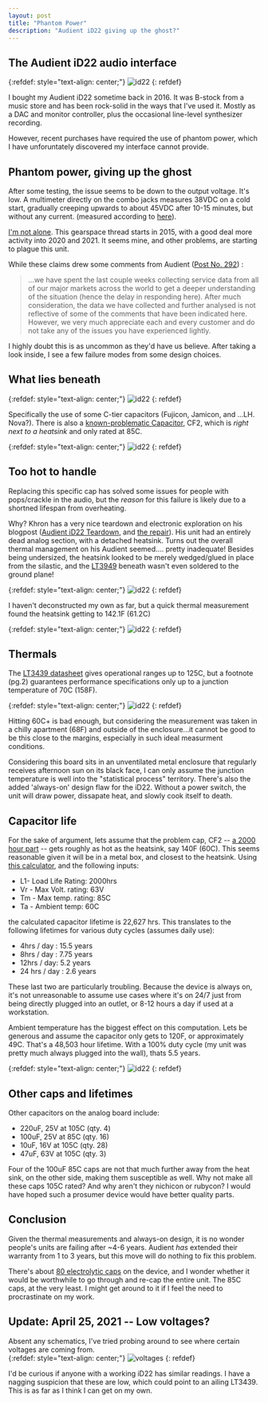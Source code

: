 ```yaml
---
layout: post
title: "Phantom Power"
description: "Audient iD22 giving up the ghost?"
---
```



## The Audient iD22 audio interface


{:refdef: style="text-align: center;"}
![id22](http://www.sci.utah.edu/~jimmy/website/audient/id22.png)
{: refdef}


I bought my Audient iD22 sometime back in 2016.  It was B-stock from a music store and has been rock-solid in the ways that I've used it. Mostly as a DAC and monitor controller, plus the occasional line-level synthesizer recording.  

However, recent purchases have required the use of phantom power, which I have unforuntately discovered my interface cannot provide.

## Phantom power, giving up the ghost

After some testing, the issue seems to be down to the output voltage.  It's low.  A multimeter directly on the combo jacks measures 38VDC on a cold start, gradually creeping upwards to about 45VDC after 10-15 minutes, but without any current. (measured according to [here](https://service.shure.com/s/article/how-to-test-phantom-power-voltage-and-current?language=en_US)).

[I'm not alone](https://gearspace.com/board/music-computers/1050068-audient-id22-issues-11.html).  This gearspace thread starts in 2015, with a good deal more activity into 2020 and 2021.  It seems mine, and other problems, are starting to plague this unit.

While these claims drew some comments from Audient ([Post No. 292](https://gearspace.com/board/showpost.php?p=15291215&postcount=292)) :

> ...we have spent the last couple weeks collecting service data from all of our major markets across the world to get a deeper understanding of the situation (hence the delay in responding here). After much consideration, the data we have collected and further analysed is not reflective of some of the comments that have been indicated here. However, we very much appreciate each and every customer and do not take any of the issues you have experienced lightly.

I highly doubt this is as uncommon as they'd have us believe. After taking a look inside, I see a few failure modes from some design choices.  


## What lies beneath

{:refdef: style="text-align: center;"}
![id22](http://www.sci.utah.edu/~jimmy/website/audient/insides.jpg)
{: refdef}

Specifically the use of some C-tier capacitors (Fujicon, Jamicon, and ...LH. Nova?). There is also a [known-problematic Capacitor](https://www.youtube.com/watch?v=pRiQl7Vy4R8), CF2, which is *right next to a heatsink* and only rated at 85C.

{:refdef: style="text-align: center;"}
![id22](http://www.sci.utah.edu/~jimmy/website/audient/badcap.jpg)
{: refdef}

## Too hot to handle
Replacing this specific cap has solved some issues for people with pops/crackle in the audio, but the *reason* for this failure is likely due to a shortned lifespan from overheating. 

Why?  Khron has a very nice teardown and electronic exploration on his blogpost ([Audient iD22 Teardown](https://khronscave.blogspot.com/2021/02/66-audient-id22-teardown.html?m=1), and [the repair](https://khronscave.blogspot.com/2021/02/67-audient-id22-part-2-repair.html?m=1)).  His unit had an entirely dead analog section, with a detached heatsink.  Turns out the overall thermal management on his Audient seemed.... pretty inadequate!  Besides being undersized, the heatsink looked to be merely wedged/glued in place from the silastic, and the [LT3949](https://www.analog.com/media/en/technical-documentation/data-sheets/3439fs.pdf) beneath wasn't even soldered to the ground plane!  

{:refdef: style="text-align: center;"}
![id22](http://www.sci.utah.edu/~jimmy/website/audient/chip.jpg)
{: refdef}

I haven't deconstructed my own as far, but a quick thermal measurement found the heatsink getting to 142.1F (61.2C)

{:refdef: style="text-align: center;"}
![id22](http://www.sci.utah.edu/~jimmy/website/audient/temp.jpg)
{: refdef}


## Thermals 

The [LT3439 datasheet](https://www.analog.com/media/en/technical-documentation/data-sheets/3439fs.pdf) gives operational ranges up to 125C, but a footnote (pg.2) guarantees performance specifications only up to a junction temperature of 70C (158F).  

{:refdef: style="text-align: center;"}
![id22](http://www.sci.utah.edu/~jimmy/website/audient/datasheet.png)
{: refdef}

Hitting 60C+ is bad enough, but considering the measurement was taken in a chilly apartment (68F) and outside of the enclosure...it cannot be good to be this close to the margins, especially in such ideal measurment conditions.  

Considering this board sits in an unventilated metal enclosure that regularly receives afternoon sun on its black face, I can only assume the junction temperature is well into the "statistical process" territory.  There's also the added 'always-on' design flaw for the iD22.  Without a power switch, the unit will draw power, dissapate heat, and slowly cook itself to death.

## Capacitor life

For the sake of argument, lets assume that the problem cap, CF2 --  [a 2000 hour part](https://store.comet.bg/en/Catalogue/Product/29481/) -- gets roughly as hot as the heatsink, say 140F (60C).  This seems reasonable given it will be in a metal box, and closest to the heatsink.  Using [this calculator](https://eepower.com/tools/electrolytic-capacitor-life-calculator/#), and the following inputs:

* L1- Load Life Rating: 2000hrs
* Vr - Max Volt. rating: 63V
* Tm - Max temp. rating: 85C
* Ta - Ambient temp: 60C

the calculated capacitor lifetime is 22,627 hrs.  This translates to the following lifetimes for various duty cycles (assumes daily use):

* 4hrs / day : 15.5 years
* 8hrs / day : 7.75 years
* 12hrs / day: 5.2 years
* 24 hrs / day : 2.6 years

These last two are particularly troubling.  Because the device is always on, it's not unreasonable to assume use cases where it's on 24/7 just from being directly plugged into an outlet, or 8-12 hours a day if used at a workstation.  

Ambient temperature has the biggest effect on this computation. Lets be generous and assume the capacitor only gets to 120F, or approximately 49C.  That's a 48,503 hour lifetime.  With a 100% duty cycle (my unit was pretty much always plugged into the wall), thats 5.5 years.  

{:refdef: style="text-align: center;"}
![id22](http://www.sci.utah.edu/~jimmy/website/audient/pikachu.png)
{: refdef}

## Other caps and lifetimes

Other capacitors on the analog board include:

* 220uF, 25V at 105C (qty. 4)
* 100uF, 25V at 85C (qty. 16)
* 10uF, 16V at 105C (qty. 28)
* 47uF, 63V at 105C (qty. 3)

Four of the 100uF 85C caps are not that much further away from the heat sink, on the other side, making them susceptible as well.  Why not make all these caps 105C rated?  And why aren't they nichicon or rubycon?  I would have hoped such a prosumer device would have better quality parts.


## Conclusion

Given the thermal measurements and always-on design, it is no wonder people's units are failing after ~4-6 years.  Audient *has* extended their warranty from 1 to 3 years, but this move will do nothing to fix this problem.

There's about [80 electrolytic caps](https://docs.google.com/spreadsheets/d/1ARY4sbc7E2XFgQhkSMwCjVR8KNS4MbVoTxi-IBfXW9o/edit?usp=sharing) on the device, and I wonder whether it would be worthwhile to go through and re-cap the entire unit.  The 85C caps, at the very least.   I might get around to it if I feel the need to procrastinate on my work.


## Update: April 25, 2021 -- Low voltages?

Absent any schematics, I've tried probing around to see where certain voltages are coming from.  
{:refdef: style="text-align: center;"}
![voltages](http://www.sci.utah.edu/~jimmy/website/audient/voltages.png)
{: refdef}

I'd be curious if anyone with a working iD22 has similar readings.  I have a nagging suspicion that these are low, which could point to an ailing LT3439.  This is as far as I think I can get on my own.
